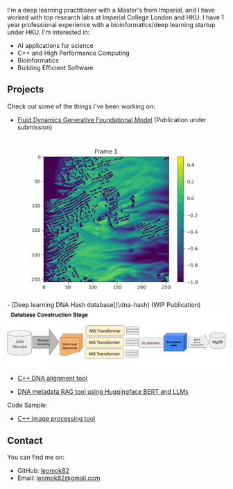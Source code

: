
I'm a deep learning practitioner with a Master's from Imperial, and I have worked with top research labs at Imperial College London and HKU. I have 1 year professional experience with a bioinformatics/deep learning startup under HKU. 
I'm interested in:

- AI applications for science
- C++ and High Performance Computing
- Bioinformatics
- Building Efficient Software

## Projects

Check out some of the things I've been working on:
- [Fluid Dynamics Generative Foundational Model](/fluid-dynamics) (Publication under submission)
<img src="imgs/ai_x_gen.gif" alt="fluid" width="500"/>
- [Deep learning DNA Hash database](\dna-hash) (WIP Publication)
<img src="imgs/MgDB.png" alt="fluid" width="650"/>

- [C++ DNA alignment tool](\cpp-dna-alignment)

- [DNA metadata RAG tool using Huggingface BERT and LLMs](\dna-metadata-rag)

Code Sample:
- [C++ image processing tool](https://github.com/leomok82/ImageProcessing)

## Contact

You can find me on:

- GitHub: [leomok82](https://github.com/leomok82)
- Email: leomok82@gmail.com
